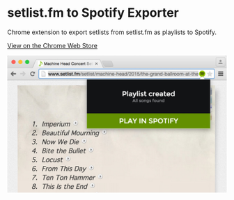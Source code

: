 # setlist.fm to Spotify Exporter

Chrome extension to export setlists from setlist.fm as playlists to Spotify.

[View on the Chrome Web Store](https://chrome.google.com/webstore/detail/setlistfm-to-spotify-expo/ceeegndlhdaokjeddipeilopojmpdphd)

![Screenshot](resources/screenshot-03.jpg)